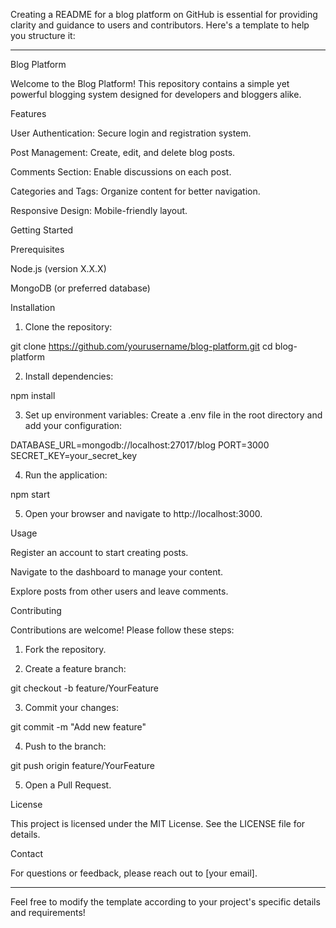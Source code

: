 Creating a README for a blog platform on GitHub is essential for providing clarity and guidance to users and contributors. Here's a template to help you structure it:


---

Blog Platform

Welcome to the Blog Platform! This repository contains a simple yet powerful blogging system designed for developers and bloggers alike.

Features

User Authentication: Secure login and registration system.

Post Management: Create, edit, and delete blog posts.

Comments Section: Enable discussions on each post.

Categories and Tags: Organize content for better navigation.

Responsive Design: Mobile-friendly layout.


Getting Started

Prerequisites

Node.js (version X.X.X)

MongoDB (or preferred database)


Installation

1. Clone the repository:

git clone https://github.com/yourusername/blog-platform.git
cd blog-platform


2. Install dependencies:

npm install


3. Set up environment variables: Create a .env file in the root directory and add your configuration:

DATABASE_URL=mongodb://localhost:27017/blog
PORT=3000
SECRET_KEY=your_secret_key


4. Run the application:

npm start


5. Open your browser and navigate to http://localhost:3000.



Usage

Register an account to start creating posts.

Navigate to the dashboard to manage your content.

Explore posts from other users and leave comments.


Contributing

Contributions are welcome! Please follow these steps:

1. Fork the repository.


2. Create a feature branch:

git checkout -b feature/YourFeature


3. Commit your changes:

git commit -m "Add new feature"


4. Push to the branch:

git push origin feature/YourFeature


5. Open a Pull Request.



License

This project is licensed under the MIT License. See the LICENSE file for details.

Contact

For questions or feedback, please reach out to [your email].


---

Feel free to modify the template according to your project's specific details and requirements!

